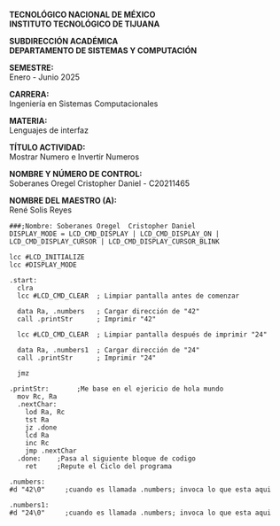 **TECNOLÓGICO NACIONAL DE MÉXICO**  
**INSTITUTO TECNOLÓGICO DE TIJUANA**

**SUBDIRECCIÓN ACADÉMICA**  
**DEPARTAMENTO DE SISTEMAS Y COMPUTACIÓN**

**SEMESTRE:**  
Enero - Junio 2025

**CARRERA:**  
Ingeniería en Sistemas Computacionales

**MATERIA:**  
Lenguajes de interfaz

**TÍTULO ACTIVIDAD:**  
Mostrar Numero e Invertir Numeros

**NOMBRE Y NÚMERO DE CONTROL:**  
Soberanes Oregel Cristopher Daniel - C20211465  

**NOMBRE DEL MAESTRO (A):**  
René Solis Reyes

```assembly
###;Nombre: Soberanes Oregel  Cristopher Daniel
DISPLAY_MODE = LCD_CMD_DISPLAY | LCD_CMD_DISPLAY_ON | LCD_CMD_DISPLAY_CURSOR | LCD_CMD_DISPLAY_CURSOR_BLINK

lcc #LCD_INITIALIZE
lcc #DISPLAY_MODE

.start:
  clra
  lcc #LCD_CMD_CLEAR  ; Limpiar pantalla antes de comenzar

  data Ra, .numbers   ; Cargar dirección de "42"
  call .printStr      ; Imprimir "42"

  lcc #LCD_CMD_CLEAR  ; Limpiar pantalla después de imprimir "24"

  data Ra, .numbers1  ; Cargar dirección de "24"
  call .printStr      ; Imprimir "24"

  jmz

.printStr:       ;Me base en el ejericio de hola mundo
  mov Rc, Ra
  .nextChar:
    lod Ra, Rc
    tst Ra
    jz .done
    lcd Ra
    inc Rc
    jmp .nextChar
  .done:    ;Pasa al siguiente bloque de codigo
    ret     ;Repute el Ciclo del programa

.numbers:    
#d "42\0"     ;cuando es llamada .numbers; invoca lo que esta aqui

.numbers1:
#d "24\0"     ;cuando es llamada .numbers; invoca lo que esta aqui
